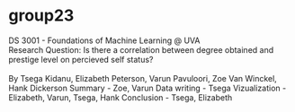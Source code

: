 # group23
DS 3001 - Foundations of Machine Learning @ UVA
<br>
Research Question:
Is there a correlation between degree obtained and prestige level on percieved self status?
<br><br>
By Tsega Kidanu, Elizabeth Peterson, Varun Pavuloori, Zoe Van Winckel, Hank Dickerson
Summary - Zoe, Varun
Data writing - Tsega
Vizualization - Elizabeth, Varun, Tsega, Hank
Conclusion - Tsega, Elizabeth
